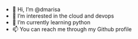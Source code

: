 - 👋 Hi, I’m @dmarisa
- 👀 I’m interested in the cloud and devops
- 🌱 I’m currently learning python
- 📫 You can reach me through my Github profile

<!---
dmarisa/dmarisa is a ✨ special ✨ repository because its `README.md` (this file) appears on your GitHub profile.
You can click the Preview link to take a look at your changes.
--->
